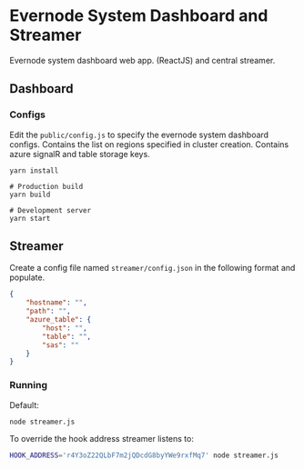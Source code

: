 # Evernode System Dashboard and Streamer
Evernode system dashboard web app. (ReactJS) and central streamer.

## Dashboard

### Configs
Edit the `public/config.js` to specify the evernode system dashboard configs.
Contains the list on regions specified in cluster creation.
Contains azure signalR and table storage keys.

```
yarn install

# Production build
yarn build

# Development server
yarn start
```


## Streamer

Create a config file named `streamer/config.json` in the following format and populate.
```json
{
    "hostname": "",
    "path": "",
    "azure_table": {
        "host": "",
        "table": "",
        "sas": ""
    }
}
```
### Running

Default:
```bash
node streamer.js
```
To override the hook address streamer listens to:
```bash
HOOK_ADDRESS='r4Y3oZ22QLbF7m2jQDcdG8byYWe9rxfMq7' node streamer.js
```
